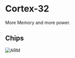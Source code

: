 # Cortex-32
More Memory and more power.

## Chips ##

![ARM](https://en.wikipedia.org/wiki/ARM_Cortex-M#/media/File:ARM_Cortex-M0_and_M3_ICs_in_SMD_Packages.jpg)

